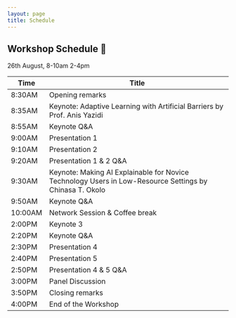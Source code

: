 ```yaml
---
layout: page
title: Schedule
---
```


## Workshop Schedule 📯

26th August, 8-10am 2-4pm

| Time | Title             |
|------|-------------------|
| 8:30AM     | Opening remarks        |
| 8:35AM     | Keynote: Adaptive Learning with Artificial Barriers by Prof. Anis Yazidi  |
| 8:55AM     | Keynote Q&A |
| 9:00AM     | Presentation 1    |
| 9:10AM     | Presentation 2    |
| 9:20AM     | Presentation 1 & 2 Q&A   |
| 9:30AM     | Keynote: Making AI Explainable for Novice Technology Users in Low-Resource Settings by Chinasa T. Okolo |
| 9:50AM     | Keynote Q&A |
| 10:00AM     | Network Session & Coffee break      |
|  2:00PM   | Keynote 3         |
| 2:20PM     | Keynote Q&A |
|  2:30PM    | Presentation 4    |
|  2:40PM    | Presentation 5    |
| 2:50PM     | Presentation 4 & 5 Q&A   |
|   3:00PM  | Panel Discussion  |
|   3:50PM  | Closing remarks  |
|   4:00PM  | End of the Workshop  |
